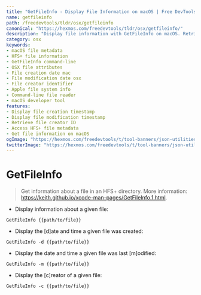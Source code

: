 ```yaml
---
title: "GetFileInfo - Display File Information on macOS | Free DevTools"
name: getfileinfo
path: /freedevtools/tldr/osx/getfileinfo
canonical: "https://hexmos.com/freedevtools/tldr/osx/getfileinfo/"
description: "Display file information with GetFileInfo on macOS. Retrieve creation date, modification date, and creator information using this command-line tool. Free online tool, no registration required."
category: osx
keywords:
- macOS file metadata
- HFS+ file information
- GetFileInfo command-line
- OSX file attributes
- File creation date mac
- File modification date osx
- File creator identifier
- Apple file system info
- Command-line file reader
- macOS developer tool
features:
- Display file creation timestamp
- Display file modification timestamp
- Retrieve file creator ID
- Access HFS+ file metadata
- Get file information on macOS
ogImage: "https://hexmos.com/freedevtools/t/tool-banners/json-utilities-banner.png"
twitterImage: "https://hexmos.com/freedevtools/t/tool-banners/json-utilities-banner.png"
---
```


# GetFileInfo

> Get information about a file in an HFS+ directory.
> More information: <https://keith.github.io/xcode-man-pages/GetFileInfo.1.html>.

- Display information about a given file:

`GetFileInfo {{path/to/file}}`

- Display the [d]ate and time a given file was created:

`GetFileInfo -d {{path/to/file}}`

- Display the date and time a given file was last [m]odified:

`GetFileInfo -m {{path/to/file}}`

- Display the [c]reator of a given file:

`GetFileInfo -c {{path/to/file}}`
